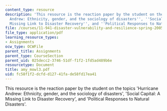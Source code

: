 ```yaml
---
content_type: resource
description: 'This resource is the reaction paper by the student on the topics ''Hurricane
  Andrew: Ethnicity, gender, and the sociology of disasters'', ''Social Capital: A
  Missing Link to Disaster Recovery'', and ''Political Responses to Natural Disasters''.'
file: /courses/11-941-disaster-vulnerability-and-resilience-spring-2005/fc58f1f2dcfdd12741fade58fd17ea41_amy_mowl3.pdf
file_type: application/pdf
learning_resource_types:
- Assignments
ocw_type: OCWFile
parent_title: Assignments
parent_type: CourseSection
parent_uid: 025decc2-3746-51df-f1f2-1fd5ad489b6e
resourcetype: Document
title: amy_mowl3.pdf
uid: fc58f1f2-dcfd-d127-41fa-de58fd17ea41
---
```

This resource is the reaction paper by the student on the topics 'Hurricane Andrew: Ethnicity, gender, and the sociology of disasters', 'Social Capital: A Missing Link to Disaster Recovery', and 'Political Responses to Natural Disasters'.

